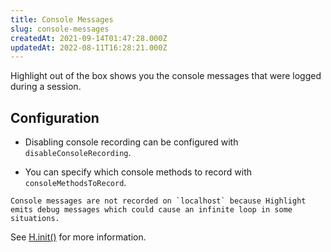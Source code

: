 ```yaml
---
title: Console Messages
slug: console-messages
createdAt: 2021-09-14T01:47:28.000Z
updatedAt: 2022-08-11T16:28:21.000Z
---
```


Highlight out of the box shows you the console messages that were logged during a session.

## Configuration

-   Disabling console recording can be configured with `disableConsoleRecording`.

-   You can specify which console methods to record with `consoleMethodsToRecord`.

```hint
Console messages are not recorded on `localhost` because Highlight emits debug messages which could cause an infinite loop in some situations.
```

See [H.init()](/sdk/client#Hinit) for more information.
